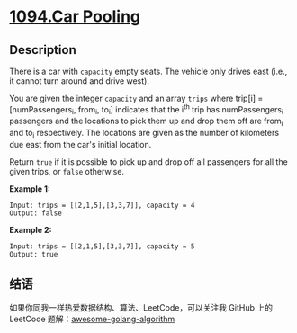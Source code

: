 # [1094.Car Pooling][title]

## Description
There is a car with `capacity` empty seats. The vehicle only drives east (i.e., it cannot turn around and drive west).

You are given the integer `capacity` and an array `trips` where trip[i] = [numPassengers<sub>i</sub>, from<sub>i</sub>, to<sub>i</sub>] indicates that the i<sup>th</sup> trip has numPassengers<sub>i</sub> passengers and the locations to pick them up and drop them off are from<sub>i</sub> and to<sub>i</sub> respectively. The locations are given as the number of kilometers due east from the car's initial location.

Return `true` if it is possible to pick up and drop off all passengers for all the given trips, or `false` otherwise.  

**Example 1:**

```
Input: trips = [[2,1,5],[3,3,7]], capacity = 4
Output: false
```

**Example 2:**

```
Input: trips = [[2,1,5],[3,3,7]], capacity = 5
Output: true
```

## 结语

如果你同我一样热爱数据结构、算法、LeetCode，可以关注我 GitHub 上的 LeetCode 题解：[awesome-golang-algorithm][me]

[title]: https://leetcode.com/problems/car-pooling/
[me]: https://github.com/Golang-Solutions/awesome-golang-algorithm
